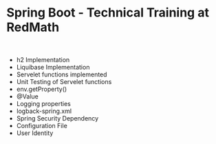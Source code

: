 <h1> Spring Boot - Technical Training at RedMath </h1>
<br>
<ul>
  <li>h2 Implementation</li>
  <li>Liquibase Implementation</li>
  <li>Servelet functions implemented</li>
  <li>Unit Testing of Servelet functions</li>
  <li>env.getProperty()</li>
  <li>@Value</li>
  <li>Logging properties</li>
  <li>logback-spring.xml</li>
  <li>Spring Security Dependency</li>
  <li>Configuration File</li>
  <li>User Identity</li>
</ul>

